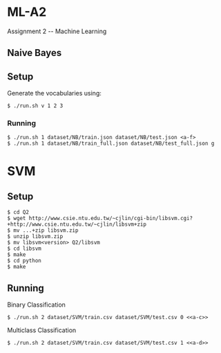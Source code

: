 # ML-A2
Assignment 2 -- Machine Learning

## Naive Bayes

## Setup
Generate the vocabularies using:
```
$ ./run.sh v 1 2 3
```

### Running
```
$ ./run.sh 1 dataset/NB/train.json dataset/NB/test.json <a-f>
$ ./run.sh 1 dataset/NB/train_full.json dataset/NB/test_full.json g
```

# SVM
## Setup
```
$ cd Q2
$ wget http://www.csie.ntu.edu.tw/~cjlin/cgi-bin/libsvm.cgi?+http://www.csie.ntu.edu.tw/~cjlin/libsvm+zip
$ mv ...+zip libsvm.zip
$ unzip libsvm.zip
$ mv libsvm<version> Q2/libsvm
$ cd libsvm
$ make
$ cd python
$ make
```

## Running
Binary Classification
```
$ ./run.sh 2 dataset/SVM/train.csv dataset/SVM/test.csv 0 <<a-c>>
```

Multiclass Classification
```
$ ./run.sh 2 dataset/SVM/train.csv dataset/SVM/test.csv 1 <<a-d>>
```